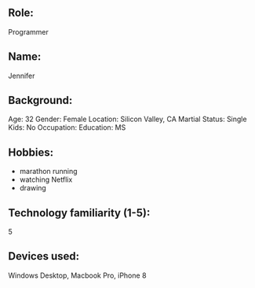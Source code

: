 ## Role:
Programmer
## Name:
Jennifer
## Background:
Age: 32
Gender: Female
Location: Silicon Valley, CA
Martial Status: Single
Kids: No
Occupation:
Education: MS
## Hobbies:
* marathon running
* watching Netflix
* drawing
## Technology familiarity (1-5):
5
## Devices used:
Windows Desktop, Macbook Pro, iPhone 8